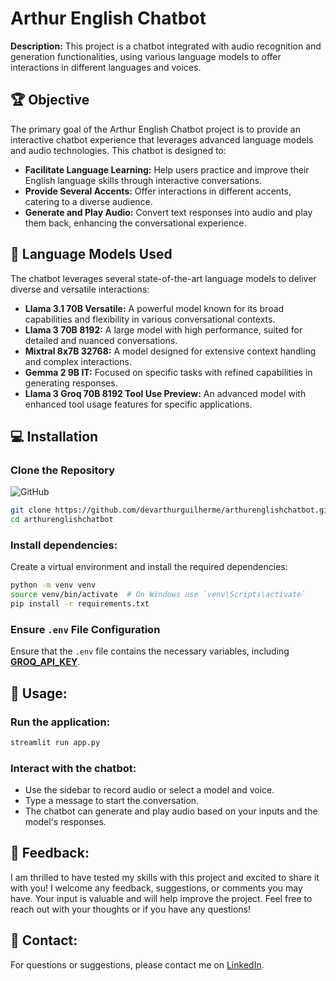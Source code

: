 # Arthur English Chatbot

**Description:** This project is a chatbot integrated with audio recognition and generation functionalities, using various language models to offer interactions in different languages and voices.

## 🏆 Objective

The primary goal of the Arthur English Chatbot project is to provide an interactive chatbot experience that leverages advanced language models and audio technologies. This chatbot is designed to:

- **Facilitate Language Learning:** Help users practice and improve their English language skills through interactive conversations.
- **Provide Several Accents:** Offer interactions in different accents, catering to a diverse audience.
- **Generate and Play Audio:** Convert text responses into audio and play them back, enhancing the conversational experience.

## 🧠 Language Models Used

The chatbot leverages several state-of-the-art language models to deliver diverse and versatile interactions:

- **Llama 3.1 70B Versatile:** A powerful model known for its broad capabilities and flexibility in various conversational contexts.
- **Llama 3 70B 8192:** A large model with high performance, suited for detailed and nuanced conversations.
- **Mixtral 8x7B 32768:** A model designed for extensive context handling and complex interactions.
- **Gemma 2 9B IT:** Focused on specific tasks with refined capabilities in generating responses.
- **Llama 3 Groq 70B 8192 Tool Use Preview:** An advanced model with enhanced tool usage features for specific applications.

## 💻 Installation

### Clone the Repository

![GitHub](https://img.shields.io/badge/GitHub-Clone-blue)

```bash
git clone https://github.com/devarthurguilherme/arthurenglishchatbot.git
cd arthurenglishchatbot
```

### Install dependencies:

Create a virtual environment and install the required dependencies:

```bash
python -m venv venv
source venv/bin/activate  # On Windows use `venv\Scripts\activate`
pip install -r requirements.txt
```

### Ensure `.env` File Configuration

Ensure that the `.env` file contains the necessary variables, including [**GROQ_API_KEY**](https://console.groq.com/keys).

## 🚀 Usage:

### Run the application:

```bash
streamlit run app.py
```

### Interact with the chatbot:

- Use the sidebar to record audio or select a model and voice.
- Type a message to start the conversation.
- The chatbot can generate and play audio based on your inputs and the model's responses.

## 💬 Feedback:

I am thrilled to have tested my skills with this project and excited to share it with you! I welcome any feedback, suggestions, or comments you may have. Your input is valuable and will help improve the project. Feel free to reach out with your thoughts or if you have any questions!

## 📧 Contact:

For questions or suggestions, please contact me on [LinkedIn](https://www.linkedin.com/in/arthurguilherme92/).
